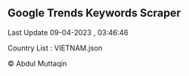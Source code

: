 

## Google Trends Keywords Scraper 
 
Last Update 09-04-2023 , 03:46:46

Country List :
VIETNAM.json



© Abdul Muttaqin 
